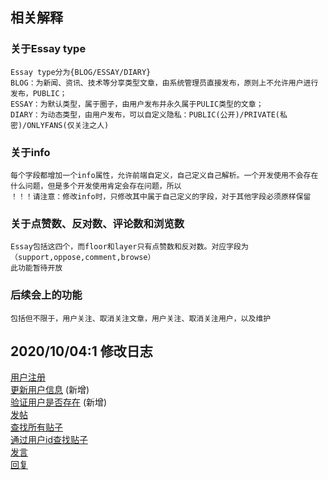 ## 相关解释
### 关于Essay type
    Essay type分为{BLOG/ESSAY/DIARY} 
    BLOG：为新闻、资讯、技术等分享类型文章，由系统管理员直接发布，原则上不允许用户进行发布，PUBLIC；
    ESSAY：为默认类型，属于圈子，由用户发布并永久属于PULIC类型的文章；
    DIARY：为动态类型，由用户发布，可以自定义隐私：PUBLIC(公开)/PRIVATE(私密)/ONLYFANS(仅关注之人)
### 关于info
    每个字段都增加一个info属性，允许前端自定义，自己定义自己解析。一个开发使用不会存在什么问题，但是多个开发使用肯定会存在问题，所以 
    ！！！请注意：修改info时，只修改其中属于自己定义的字段，对于其他字段必须原样保留
### 关于点赞数、反对数、评论数和浏览数
    Essay包括这四个，而floor和layer只有点赞数和反对数。对应字段为（support,oppose,comment,browse）
    此功能暂待开放
### 后续会上的功能
    包括但不限于，用户关注、取消关注文章，用户关注、取消关注用户，以及维护

## 2020/10/04:1 修改日志
[用户注册](api说明#用户注册) </br>
[更新用户信息](api说明#更新用户信息) (新增) </br>
[验证用户是否存在](api说明#验证用户是否存在) (新增) </br>
[发帖](api说明#发帖) </br>
[查找所有贴子](api说明#查找所有贴子) </br>
[通过用户id查找贴子](api说明#通过用户id查找贴子) </br>
[发言](api说明#发言) </br>
[回复](api说明#回复) </br>